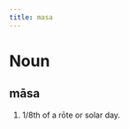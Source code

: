 ```yaml
---
title: masa
---
```


Noun
================================

māsa
----------------

1. 1/8th of a rōte or solar day.

